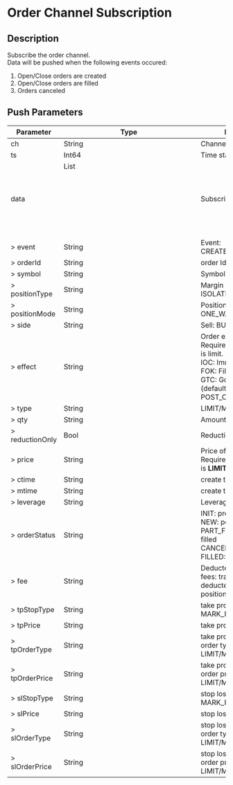 # Order Channel Subscription

## Description

Subscribe the order channel.  
Data will be pushed when the following events occured:

1. Open/Close orders are created
2. Open/Close orders are filled
3. Orders canceled

## Push Parameters

| Parameter       | Type         | Description                                                                                                                                                                    |
|-----------------|--------------|--------------------------------------------------------------------------------------------------------------------------------------------------------------------------------|
| ch              | String       | Channel name: position                                                                                                                                                         |
| ts              | Int64        | Time stamp                                                                                                                                                                     |
| data            | List<Object> | Subscription data                                                                                                                                                              |
| > event         | String       | Event: CREATE/UPDATE/CLOSE                                                                                                                                                     |
| > orderId       | String       | order Id                                                                                                                                                                       |
| > symbol        | String       | Symbol                                                                                                                                                                         |
| > positionType  | String       | Margin mode: ISOLATION/CROSS                                                                                                                                                   |
| > positionMode  | String       | Position mode: ONE_WAY/HEDGE                                                                                                                                                   |
| > side          | String       | Sell: BUY/SELL                                                                                                                                                                 |
| > effect        | String       | Order expiration date. Required if the orderType is limit.<br>IOC: Immediate or cancel<br>FOK: Fill or kill<br>GTC: Good till canceled (default value)<br>POST_ONLY: POST only |
| > type          | String       | LIMIT/MARKET                                                                                                                                                                   |
| > qty           | String       | Amount (base coin)                                                                                                                                                             |
| > reductionOnly | Bool         | Reduction Only                                                                                                                                                                 |
| > price         | String       | Price of the order. Required if the order type is **LIMIT**                                                                                                                    |
| > ctime         | String       | create timestamp                                                                                                                                                               |
| > mtime         | String       | create timestamp                                                                                                                                                               |
| > leverage      | String       | Leverage                                                                                                                                                                       |
| > orderStatus   | String       | INIT: prepare status<br>NEW: pending<br>PART_FILLED: partially filled<br>CANCELED: canceled<br>FILLED: All filled                                                              |
| > fee           | String       | Deducted transaction fees: transaction fees deducted during the position                                                                                                       |
| > tpStopType    | String       | take profit trigger type: MARK_PRICE/LAST_PRICE                                                                                                                                |
| > tpPrice       | String       | take profit trigger price                                                                                                                                                      |
| > tpOrderType   | String       | take profit trigger place order type: LIMIT/MARKET                                                                                                                             |
| > tpOrderPrice  | String       | take profit trigger place order price: LIMIT/MARKET                                                                                                                            |
| > slStopType    | String       | stop loss trigger type: MARK_PRICE/LAST_PRICE                                                                                                                                  |
| > slPrice       | String       | stop loss trigger price                                                                                                                                                        |
| > slOrderType   | String       | stop loss trigger place order type: LIMIT/MARKET                                                                                                                               |
| > slOrderPrice  | String       | stop loss trigger place order price: LIMIT/MARKET                                                                                                                              |